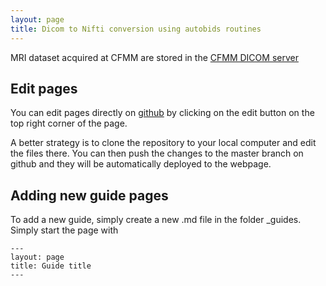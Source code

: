 ```yaml
---
layout: page
title: Dicom to Nifti conversion using autobids routines
---
```


MRI dataset acquired at CFMM are stored in the [CFMM DICOM server](https://dicom.cfmm.uwo.ca/dcm4chee-arc/ui2/study/study)

## Edit pages
You can edit pages directly on [github](https://github.com/DiedrichsenLab/diedrichsenlab.github.io) by clicking on the edit button on the top right corner of the page.

A better strategy is to clone the repository to your local computer and edit the files there. You can then push the changes to the master branch on github and they will be automatically deployed to the webpage.

## Adding new guide pages
To add a new guide, simply create a new <num><myGuideName>.md file in the folder _guides. Simply start the page with

```
---
layout: page
title: Guide title
---
```
